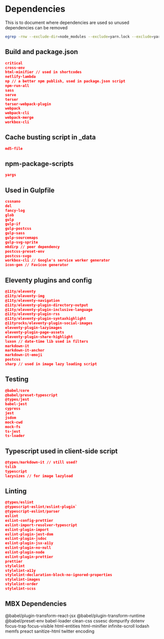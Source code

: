 # Dependencies

This is to document where dependencies are used so unused dependencies can be removed

```bash
egrep -rnw --exclude-dir=node_modules --exclude=yarn.lock --exclude=yarn-error.log '.' -e 'yargs'
```

## Build and package.json

```json
critical
cross-env
html-minifier // used in shortcodes
netlify-lambda
np // a better npm publish, used in package.json script
npm-run-all
sass
serve
terser
terser-webpack-plugin
webpack
webpack-cli
webpack-merge
workbox-cli
```

## Cache busting script in \_data

```json
md5-file
```

## npm-package-scripts

```json
yargs
```

## Used in Gulpfile

```json
cssnano
del
fancy-log
glob
gulp
gulp-if
gulp-postcss
gulp-sass
gulp-sourcemaps
gulp-svg-sprite
mkdirp // peer dependency
postcss-preset-env
postcss-svgo
workbox-cli // Google's service worker generator
icon-gen // Favicon generator
```

## Eleventy plugins and config

```json
@11ty/eleventy
@11ty/eleventy-img
@11ty/eleventy-navigation
@11ty/eleventy-plugin-directory-output
@11ty/eleventy-plugin-inclusive-language
@11ty/eleventy-plugin-rss
@11ty/eleventy-plugin-syntaxhighlight
@11tyrocks/eleventy-plugin-social-images
eleventy-plugin-lazyimages
eleventy-plugin-page-assets
eleventy-plugin-share-highlight
luxon // date-time lib used in filters
markdown-it
markdown-it-anchor
markdown-it-emoji
postcss
sharp // used in image lazy loading script
```

## Testing

```json
@babel/core
@babel/preset-typescript
@types/jest
babel-jest
cypress
jest
jsdom
mock-cwd
mock-fs
ts-jest
ts-loader
```

## Typescript used in client-side script

```json
@types/markdown-it // still used?
tslib
typescript
lazysizes // for image lazyload
```

## Linting

```json
@types/eslint
@typescript-eslint/eslint-plugin`
@typescript-eslint/parser
eslint
eslint-config-prettier
eslint-import-resolver-typescript
eslint-plugin-import
eslint-plugin-jest-dom
eslint-plugin-jsdoc
eslint-plugin-jsx-a11y
eslint-plugin-no-null
eslint-plugin-node
eslint-plugin-prettier
prettier
stylelint
stylelint-a11y
stylelint-declaration-block-no-ignored-properties
stylelint-images
stylelint-order
stylelint-scss
```

## MBX Dependencies

@babel/plugin-transform-react-jsx
@babel/plugin-transform-runtime
@babel/preset-env
babel-loader
clean-css
cssesc
dompurify
dotenv
focus-trap
focus-visible
html-entities
html-minifier
infinite-scroll
lodash
memfs
preact
sanitize-html
twitter
encoding

